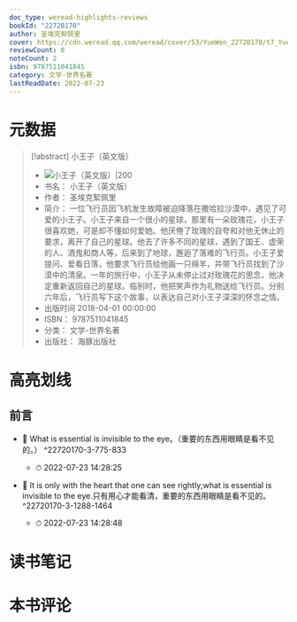 ```yaml
---
doc_type: weread-highlights-reviews
bookId: "22720170"
author: 圣埃克絮佩里
cover: https://cdn.weread.qq.com/weread/cover/53/YueWen_22720170/t7_YueWen_22720170.jpg
reviewCount: 0
noteCount: 2
isbn: 9787511041845
category: 文学-世界名著
lastReadDate: 2022-07-23
---
```

# 元数据
> [!abstract] 小王子（英文版）
> - ![ 小王子（英文版）|200](https://cdn.weread.qq.com/weread/cover/53/YueWen_22720170/t7_YueWen_22720170.jpg)
> - 书名： 小王子（英文版）
> - 作者： 圣埃克絮佩里
> - 简介： 一位飞行员因飞机发生故障被迫降落在撒哈拉沙漠中，遇见了可爱的小王子。小王子来自一个很小的星球，那里有一朵玫瑰花，小王子很喜欢她，可是却不懂如何爱她。他厌倦了玫瑰的自夸和对他无休止的要求，离开了自己的星球。他去了许多不同的星球，遇到了国王、虚荣的人、酒鬼和商人等，后来到了地球，邂逅了落难的飞行员。小王子爱提问、爱看日落，他要求飞行员给他画一只绵羊，并带飞行员找到了沙漠中的清泉。一年的旅行中，小王子从未停止过对玫瑰花的思念，他决定重新返回自己的星球。临别时，他把笑声作为礼物送给飞行员。分别六年后，飞行员写下这个故事，以表达自己对小王子深深的怀念之情。
> - 出版时间 2018-04-01 00:00:00
> - ISBN： 9787511041845
> - 分类： 文学-世界名著
> - 出版社： 海豚出版社

# 高亮划线

## 前言


- 📌 What is essential is invisible to the eye。（重要的东西用眼睛是看不见的。） ^22720170-3-775-833
    - ⏱ 2022-07-23 14:28:25 

- 📌 It is only with the heart that one can see rightly;what is essential is invisible to the eye.只有用心才能看清，重要的东西用眼睛是看不见的。 ^22720170-3-1288-1464
    - ⏱ 2022-07-23 14:28:48 
# 读书笔记

# 本书评论
